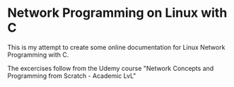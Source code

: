 # Network Programming on Linux with C

This is my attempt to create some online documentation for Linux Network Programming with C.

The excercises follow from the Udemy course
"Network Concepts and Programming from Scratch - Academic LvL"
